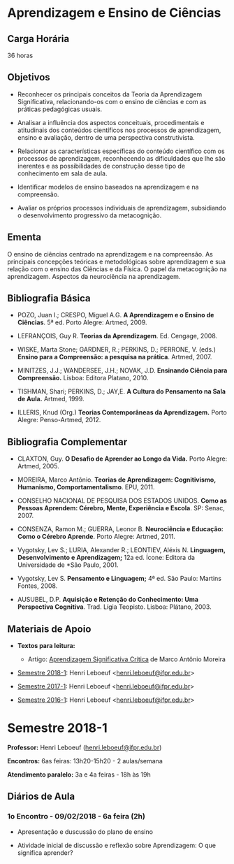 # Aprendizagem e Ensino de Ciências

## Carga Horária

36 horas

## Objetivos

- Reconhecer os principais conceitos da Teoria da Aprendizagem Significativa, relacionando-os com o ensino de ciências e com as práticas pedagógicas usuais.
- Analisar a influência dos aspectos conceituais, procedimentais e atitudinais dos conteúdos científicos nos processos de aprendizagem, ensino e avaliação, dentro de uma perspectiva construtivista.
- Relacionar as características específicas do conteúdo científico com os processos de aprendizagem, reconhecendo as dificuldades que lhe são inerentes e as possibilidades de construção desse tipo de conhecimento em sala de aula.
- Identificar modelos de ensino baseados na aprendizagem e na compreensão.
- Avaliar os próprios processos individuais de aprendizagem, subsidiando o desenvolvimento progressivo da metacognição.

## Ementa

O ensino de ciências centrado na aprendizagem e na compreensão. As principais concepções teóricas e metodológicas sobre aprendizagem e sua relação com o ensino das Ciências e da Física. O papel da metacognição na aprendizagem. Aspectos da neurociência na aprendizagem.

## Bibliografia Básica

- POZO, Juan I.; CRESPO, Miguel A.G. **A Aprendizagem e o Ensino de Ciências**. 5ª ed. Porto Alegre: Artmed, 2009.
- LEFRANÇOIS, Guy R. **Teorias da Aprendizagem**. Ed. Cengage, 2008.
- WISKE, Marta Stone; GARDNER, R.; PERKINS, D.; PERRONE, V. (eds.) **Ensino para a Compreensão: a pesquisa na prática**. Artmed, 2007.
- MINITZES, J.J.; WANDERSEE, J.H.; NOVAK, J.D. **Ensinando Ciência para Compreensão.** Lisboa: Editora Platano, 2010.
- TISHMAN, Shari; PERKINS, D.; JAY,E. **A Cultura do Pensamento na Sala de Aula.** Artmed, 1999.
- ILLERIS, Knud (Org.) **Teorias Contemporâneas da Aprendizagem.** Porto Alegre: Penso-Artmed, 2012.

## Bibliografia Complementar

- CLAXTON, Guy. **O Desafio de Aprender ao Longo da Vida.** Porto Alegre: Artmed, 2005.
- MOREIRA, Marco Antônio. **Teorias de Aprendizagem: Cognitivismo, Humanismo, Comportamentalismo**. EPU, 2011.
- CONSELHO NACIONAL DE PESQUISA DOS ESTADOS UNIDOS. **Como as Pessoas Aprendem: Cérebro, Mente, Experiência e Escola**. SP: Senac, 2007.
- CONSENZA, Ramon M.; GUERRA, Leonor B. **Neurociência e Educação: Como o Cérebro Aprende**. Porto Alegre: Artmed, 2011.
- Vygotsky, Lev S.; LURIA, Alexander R.; LEONTIEV, Aléxis N. **Linguagem, Desenvolvimento e Aprendizagem;** 12a ed. Ícone: Editora da Universidade de \*São Paulo, 2001.
- Vygotsky, Lev S. **Pensamento e Linguagem;** 4ª ed. São Paulo: Martins Fontes, 2008.
- AUSUBEL, D.P. **Aquisição e Retenção do Conhecimento: Uma Perspectiva Cognitiva**. Trad. Lígia Teopisto. Lisboa: Plátano, 2003.

## Materiais de Apoio

- **Textos para leitura:**
  - Artigo: [Aprendizagem Significativa Crítica](http://www.if.ufrgs.br/~moreira/apsigcritport.pdf) de Marco Antônio Moreira

<!-- -->

- <a href="Aprendizagem_e_Ensino_de_Ciências:_Semestre_2018-1" class="wikilink" title="Semestre 2018-1">Semestre 2018-1</a>: Henri Leboeuf \<henri.leboeuf@ifpr.edu.br\>
- <a href="Aprendizagem_e_Ensino_de_Ciências:_Semestre_2017-1" class="wikilink" title="Semestre 2017-1">Semestre 2017-1</a>: Henri Leboeuf \<henri.leboeuf@ifpr.edu.br\>
- <a href="Aprendizagem_e_Ensino_de_Ciências:_Semestre_2015-1" class="wikilink" title="Semestre 2016-1">Semestre 2016-1</a>: Henri Leboeuf \<henri.leboeuf@ifpr.edu.br\>

# Semestre 2018-1

  
**Professor:** Henri Leboeuf (henri.leboeuf@ifpr.edu.br)  
**Encontros:** 6as feiras: 13h20-15h20 - 2 aulas/semana  
**Atendimento paralelo:** 3a e 4a feiras - 18h às 19h

## Diários de Aula

### 1o Encontro - 09/02/2018 - 6a feira (2h)

- Apresentação e duscussão do plano de ensino
- Atividade inicial de discussão e reflexão sobre Aprendizagem: O que significa aprender?
